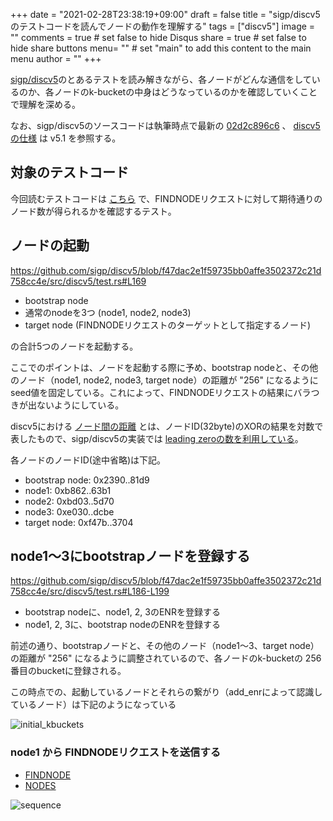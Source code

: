 +++
date = "2021-02-28T23:38:19+09:00"
draft = false
title = "sigp/discv5のテストコードを読んでノードの動作を理解する"
tags = ["discv5"]
image = ""
comments = true	# set false to hide Disqus
share = true	# set false to hide share buttons
menu= ""		# set "main" to add this content to the main menu
author = ""
+++

[sigp/discv5](https://github.com/sigp/discv5/)のとあるテストを読み解きながら、各ノードがどんな通信をしているのか、各ノードのk-bucketの中身はどうなっているのかを確認していくことで理解を深める。

<!--more-->

なお、sigp/discv5のソースコードは執筆時点で最新の [02d2c896c6](https://github.com/sigp/discv5/tree/02d2c896c66f8dc2b848c3996fedcd98e1dfec69) 、 [discv5の仕様](https://github.com/ethereum/devp2p/blob/master/discv5/discv5.md) は v5.1 を参照する。

## 対象のテストコード

今回読むテストコードは [こちら](https://github.com/sigp/discv5/blob/f47dac2e1f59735bb0affe3502372c21d758cc4e/src/discv5/test.rs#L162) で、FINDNODEリクエストに対して期待通りのノード数が得られるかを確認するテスト。

## ノードの起動

https://github.com/sigp/discv5/blob/f47dac2e1f59735bb0affe3502372c21d758cc4e/src/discv5/test.rs#L169

- bootstrap node
- 通常のnodeを3つ (node1, node2, node3)
- target node (FINDNODEリクエストのターゲットとして指定するノード)

の合計5つのノードを起動する。

ここでのポイントは、ノードを起動する際に予め、bootstrap nodeと、その他のノード（node1, node2, node3, target node）の距離が "256" になるようにseed値を固定している。これによって、FINDNODEリクエストの結果にバラつきが出ないようにしている。

discv5における [ノード間の距離](https://github.com/ethereum/devp2p/blob/master/discv5/discv5-theory.md#nodes-records-and-distances) とは、ノードID(32byte)のXORの結果を対数で表したもので、sigp/discv5の実装では [leading zeroの数を利用している](https://github.com/sigp/discv5/blob/f75da8aca06a814f987711188e7eb250b9c2fe6f/src/kbucket/key.rs#L92)。

各ノードのノードID(途中省略)は下記。

- bootstrap node: 0x2390..81d9
- node1: 0xb862..63b1
- node2: 0xbd03..5d70
- node3: 0xe030..dcbe
- target node: 0xf47b..3704

## node1〜3にbootstrapノードを登録する

https://github.com/sigp/discv5/blob/f47dac2e1f59735bb0affe3502372c21d758cc4e/src/discv5/test.rs#L186-L199

- bootstrap nodeに、node1, 2, 3のENRを登録する
- node1, 2, 3に、bootstrap nodeのENRを登録する

前述の通り、bootstrapノードと、その他のノード（node1〜3、target node）の距離が "256" になるように調整されているので、各ノードのk-bucketの 256 番目のbucketに登録される。

この時点での、起動しているノードとそれらの繋がり（add_enrによって認識しているノード）は下記のようになっている

![initial_kbuckets](https://s3-ap-northeast-1.amazonaws.com/ackintosh.github.io/dicv5-discovery-three-peers/initial_kbuckets.png)

### node1 から FINDNODEリクエストを送信する

- [FINDNODE](https://github.com/ethereum/devp2p/blob/master/discv5/discv5-wire.md#findnode-request-0x03)
- [NODES](https://github.com/ethereum/devp2p/blob/master/discv5/discv5-wire.md#nodes-response-0x04)

![sequence](https://s3-ap-northeast-1.amazonaws.com/ackintosh.github.io/dicv5-discovery-three-peers/sequence.png)
